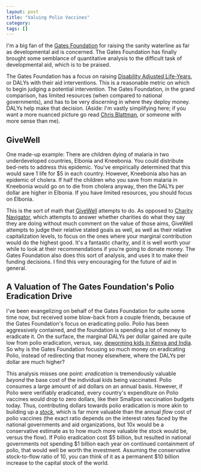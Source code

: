 ```yaml
---
layout: post
title: "Valuing Polio Vaccines"
category: 
tags: []
---
```


I'm a big fan of the [Gates
Foundation](http://www.gatesfoundation.org/) for raising the sanity
waterline as far as developmental aid is concerned. The Gates
Foundation has finally brought some semblance of quantitative analysis
to the difficult task of developmental aid, which is to be praised.

The Gates Foundation has a focus on raising [Disability Adjusted
Life-Years](http://en.wikipedia.org/wiki/Disability-adjusted_life_year),
or DALYs with their aid interventions. This is a reasonable metric on
which to begin judging a potential intervention. The Gates Foundation,
in the grand comparison, has limited resources (when compared to
national governments), and has to be very discerning in where they
deploy money. DALYs help make that decision. (Aside: I'm vastly
simplifying here; if you want a more nuanced picture go read [Chris
Blattman](http://chrisblattman.com/), or someone with more sense than
me).

GiveWell
--------

One made-up example: There are children dying of malaria in two
underdeveloped countries, Elbonia and Kneebonia. You could distribute
bed-nets to address this epidemic. You've empirically determined that
this would save 1 life for $5 in each country. However, Kneebonia also
has an epidemic of cholera. If half the children who you save from
malaria in Kneebonia would go on to die from cholera anyway, then the
DALYs per dollar are higher in Elbonia. If you have limited resources,
you should focus on Elbonia.

This is the sort of math that [GiveWell](http://www.givewell.org/)
attempts to do. As opposed to [Charity
Navigator](http://www.charitynavigator.org/), which attempts to answer
whether charities do what they say they are doing without much comment
on the value of those aims, GiveWell attempts to judge their relative
stated goals as well, as well as their relative capitalization levels,
to focus on the ones where your marginal contribution would do the
highest good. It's a fantastic charity, and it is well worth your
while to look at their recommendations if you're going to donate
money. The Gates Foundation also does this sort of analysis, and uses
it to make their funding decisions. I find this very encouraging for
the future of aid in general.

A Valuation of The Gates Foundation's Polio Eradication Drive
-----------------

I've been evangelizing on behalf of the Gates Foundation for quite
some time now, but received some blow-back from a couple friends,
because of the Gates Foundation's focus on eradicating polio. Polio
has been aggressively contained, and the foundation is spending a lot
of money to eradicate it. On the surface, the marginal DALYs per
dollar gained are quite low from polio eradication, versus, say,
[deworming kids in Kenya and
India](http://www.givewell.org/international/top-charities/deworm-world-initiative). So
why is the Gates Foundation focusing so much money on eradicating
Polio, instead of redirecting that money elsewhere, where the DALYs
per dollar are much higher?

This analysis misses one point: _eradication_ is tremendously valuable
_beyond_ the base cost of the individual kids being vaccinated. Polio
consumes a large amount of aid dollars on an annual basis. However, if
Polio were verifiably eradicated, every country's expenditure on Polio
vaccines would drop to zero dollars, like their Smallpox vaccination
budgets today. Thus, contributing dollars towards polio eradication is
more akin to building up a
[_stock_](http://en.wikipedia.org/wiki/Stock_and_flow), which is far
more valuable than the annual _flow_ cost of polio vaccines (the exact
ratio depends on the interest rates faced by the national governments
and aid organizations, but 10x would be a conservative estimate as to
how much more valuable the stock would be, versus the flow). If Polio
eradication cost $5 billion, but resulted in national governments not
spending $1 billion each year on continued containment of polio, that
would well be worth the investment. Assuming the conservative
stock-to-flow ratio of 10, you can think of it as a permanent $10
billion increase to the capital stock of the world.
